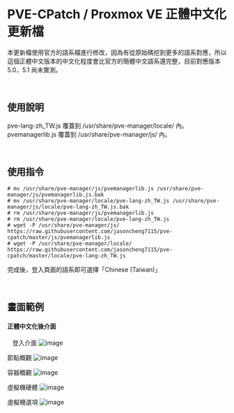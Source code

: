 # PVE-CPatch / Proxmox VE 正體中文化更新檔

本更新檔使用官方的語系檔進行修改，因為有從原始碼挖到更多的語系對應，所以這個正體中文版本的中文化程度會比官方的簡體中文語系還完整，目前對應版本 5.0，5.1 尚未實測。

&nbsp;&nbsp;
&nbsp;&nbsp;

## 使用說明
  
pve-lang-zh_TW.js 覆蓋到 /usr/share/pve-manager/locale/ 內。  
pvemanagerlib.js 覆蓋到 /usr/share/pve-manager/js/ 內。
  

&nbsp;&nbsp;
&nbsp;&nbsp;
          
 
## 使用指令    
    # mv /usr/share/pve-manager/js/pvemanagerlib.js /usr/share/pve-manager/js/pvemanagerlib.js.bak
    # mv /usr/share/pve-manager/locale/pve-lang-zh_TW.js /usr/share/pve-manager/js/locale/pve-lang-zh_TW.js.bak
    # rm /usr/share/pve-manager/js/pvemanagerlib.js
    # rm /usr/share/pve-manager/locale/pve-lang-zh_TW.js
    # wget -P /usr/share/pve-manager/js/ https://raw.githubusercontent.com/jasoncheng7115/pve-cpatch/master/js/pvemanagerlib.js
    # wget -P /usr/share/pve-manager/locale/ https://raw.githubusercontent.com/jasoncheng7115/pve-cpatch/master/locale/pve-lang-zh_TW.js

完成後，登入頁面的語系即可選擇「Chinese (Taiwan)」

  

&nbsp;&nbsp;
&nbsp;&nbsp;

      
## 畫面範例


#### 正體中文化後介面
&nbsp;&nbsp;
登入介面
![image](https://raw.githubusercontent.com/jasoncheng7115/pve-cpatch/master/%E8%AA%AA%E6%98%8E%E5%9C%96/Login.png)
&nbsp;&nbsp;
&nbsp;&nbsp;

節點概觀
![image](https://raw.githubusercontent.com/jasoncheng7115/pve-cpatch/master/%E8%AA%AA%E6%98%8E%E5%9C%96/node_summary.png)
&nbsp;&nbsp;
&nbsp;&nbsp;

容器概觀
![image](https://raw.githubusercontent.com/jasoncheng7115/pve-cpatch/master/%E8%AA%AA%E6%98%8E%E5%9C%96/LXC_Summary.png)
&nbsp;&nbsp;
&nbsp;&nbsp;

虛擬機硬體
![image](https://raw.githubusercontent.com/jasoncheng7115/pve-cpatch/master/%E8%AA%AA%E6%98%8E%E5%9C%96/VM_Hardware.png)
&nbsp;&nbsp;
&nbsp;&nbsp;

虛擬機選項
![image](https://raw.githubusercontent.com/jasoncheng7115/pve-cpatch/master/%E8%AA%AA%E6%98%8E%E5%9C%96/VM_Options.png)
&nbsp;&nbsp;
&nbsp;&nbsp;
